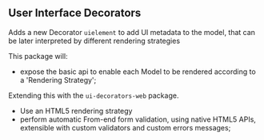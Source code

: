 ## User Interface Decorators

Adds a new Decorator ```uielement``` to add UI metadata to the model, that can be later interpreted by different rendering strategies

This package will:
 - expose the basic api to enable each Model to be rendered according to a 'Rendering Strategy';

Extending this with the ```ui-decorators-web``` package.
 - Use an HTML5 rendering strategy
 - perform automatic From-end form validation, using native HTML5 APIs, extensible with custom validators and custom errors messages;
